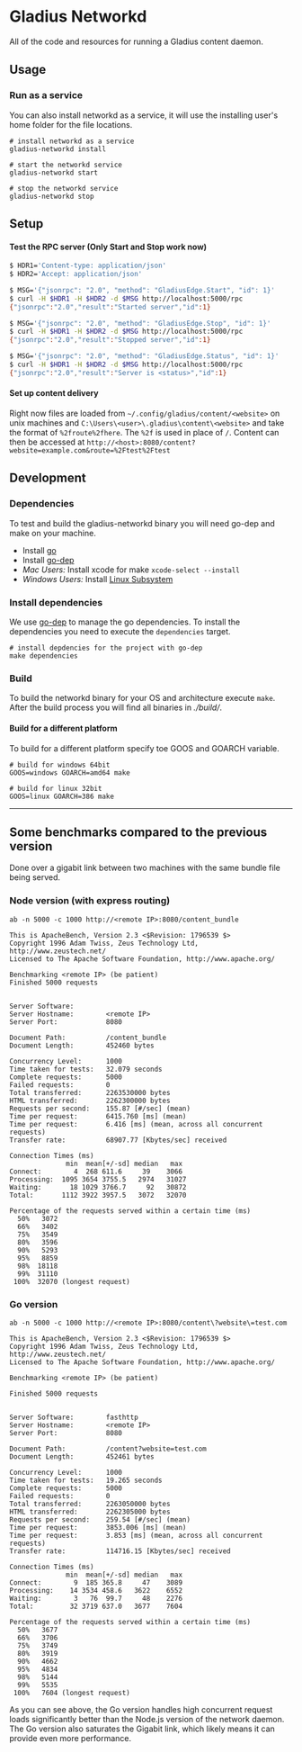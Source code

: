 # Gladius Networkd

All of the code and resources for running a Gladius content daemon.

## Usage

### Run as a service
You can also install networkd  as a service, it will use the installing user's
home folder for the file locations.

```shell
# install networkd as a service
gladius-networkd install

# start the networkd service
gladius-networkd start

# stop the networkd service
gladius-networkd stop
```

## Setup

#### Test the RPC server (Only Start and Stop work now)
```bash
$ HDR1='Content-type: application/json'
$ HDR2='Accept: application/json'

$ MSG='{"jsonrpc": "2.0", "method": "GladiusEdge.Start", "id": 1}'
$ curl -H $HDR1 -H $HDR2 -d $MSG http://localhost:5000/rpc
{"jsonrpc":"2.0","result":"Started server","id":1}

$ MSG='{"jsonrpc": "2.0", "method": "GladiusEdge.Stop", "id": 1}'
$ curl -H $HDR1 -H $HDR2 -d $MSG http://localhost:5000/rpc
{"jsonrpc":"2.0","result":"Stopped server","id":1}

$ MSG='{"jsonrpc": "2.0", "method": "GladiusEdge.Status", "id": 1}'
$ curl -H $HDR1 -H $HDR2 -d $MSG http://localhost:5000/rpc
{"jsonrpc":"2.0","result":"Server is <status>","id":1}
```

#### Set up content delivery

Right now files are loaded from `~/.config/gladius/content/<website>` on unix machines and `C:\Users\<user>\.gladius\content\<website>` and take
the format of `%2froute%2fhere`. The `%2f` is used in place of `/`. Content
can then be accessed at `http://<host>:8080/content?website=example.com&route=%2Ftest%2Ftest`

## Development
### Dependencies
To test and build the gladius-networkd binary you will need go-dep and make on your machine.

- Install [go](https://golang.org/doc/install)
- Install [go-dep](https://golang.github.io/dep/docs/installation.html)
- *Mac Users:* Install xcode for make `xcode-select --install`
- *Windows Users:* Install [Linux Subsystem](https://docs.microsoft.com/en-us/windows/wsl/install-win10)

### Install dependencies
We use [go-dep](https://golang.github.io/dep/docs/installation.html) to manage the go dependencies.
To install the dependencies you need to execute the `dependencies` target.

```shell
# install depdencies for the project with go-dep
make dependencies
```

### Build
To build the networkd binary for your OS and architecture execute `make`.
After the build process you will find all binaries in *./build/*.


#### Build for a different platform
To build for a different platform specify toe GOOS and GOARCH variable.
```shell
# build for windows 64bit
GOOS=windows GOARCH=amd64 make

# build for linux 32bit
GOOS=linux GOARCH=386 make
```

---

## Some benchmarks compared to the previous version
Done over a gigabit link between two machines with the same bundle file being
served.

### Node version (with express routing)
```
ab -n 5000 -c 1000 http://<remote IP>:8080/content_bundle

This is ApacheBench, Version 2.3 <$Revision: 1796539 $>
Copyright 1996 Adam Twiss, Zeus Technology Ltd, http://www.zeustech.net/
Licensed to The Apache Software Foundation, http://www.apache.org/

Benchmarking <remote IP> (be patient)
Finished 5000 requests


Server Software:        
Server Hostname:        <remote IP>
Server Port:            8080

Document Path:          /content_bundle
Document Length:        452460 bytes

Concurrency Level:      1000
Time taken for tests:   32.079 seconds
Complete requests:      5000
Failed requests:        0
Total transferred:      2263530000 bytes
HTML transferred:       2262300000 bytes
Requests per second:    155.87 [#/sec] (mean)
Time per request:       6415.760 [ms] (mean)
Time per request:       6.416 [ms] (mean, across all concurrent requests)
Transfer rate:          68907.77 [Kbytes/sec] received

Connection Times (ms)
              min  mean[+/-sd] median   max
Connect:        4  268 611.6     39    3066
Processing:  1095 3654 3755.5   2974   31027
Waiting:       18 1029 3766.7     92   30872
Total:       1112 3922 3957.5   3072   32070

Percentage of the requests served within a certain time (ms)
  50%   3072
  66%   3402
  75%   3549
  80%   3596
  90%   5293
  95%   8859
  98%  18118
  99%  31110
 100%  32070 (longest request)
```
### Go version
```
ab -n 5000 -c 1000 http://<remote IP>:8080/content\?website\=test.com

This is ApacheBench, Version 2.3 <$Revision: 1796539 $>
Copyright 1996 Adam Twiss, Zeus Technology Ltd, http://www.zeustech.net/
Licensed to The Apache Software Foundation, http://www.apache.org/

Benchmarking <remote IP> (be patient)

Finished 5000 requests


Server Software:        fasthttp
Server Hostname:        <remote IP>
Server Port:            8080

Document Path:          /content?website=test.com
Document Length:        452461 bytes

Concurrency Level:      1000
Time taken for tests:   19.265 seconds
Complete requests:      5000
Failed requests:        0
Total transferred:      2263050000 bytes
HTML transferred:       2262305000 bytes
Requests per second:    259.54 [#/sec] (mean)
Time per request:       3853.006 [ms] (mean)
Time per request:       3.853 [ms] (mean, across all concurrent requests)
Transfer rate:          114716.15 [Kbytes/sec] received

Connection Times (ms)
              min  mean[+/-sd] median   max
Connect:        9  185 365.8     47    3089
Processing:    14 3534 458.6   3622    6552
Waiting:        3   76  99.7     48    2276
Total:         32 3719 637.0   3677    7604

Percentage of the requests served within a certain time (ms)
  50%   3677
  66%   3706
  75%   3749
  80%   3919
  90%   4662
  95%   4834
  98%   5144
  99%   5535
 100%   7604 (longest request)
```
As you can see above, the Go version handles high concurrent request loads
significantly better than the Node.js version of the network daemon. The Go
version also saturates the Gigabit link, which likely means it can provide even
more performance.
